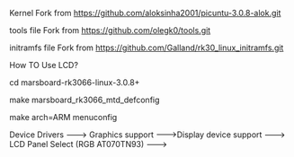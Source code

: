 Kernel Fork from https://github.com/aloksinha2001/picuntu-3.0.8-alok.git

tools file Fork from https://github.com/olegk0/tools.git

initramfs file Fork from https://github.com/Galland/rk30_linux_initramfs.git

How TO Use LCD?

cd marsboard-rk3066-linux-3.0.8+

make marsboard_rk3066_mtd_defconfig

make arch=ARM menuconfig

Device Drivers  --->  Graphics support  --->Display device support  --->  LCD Panel Select (RGB AT070TN93)  --->
